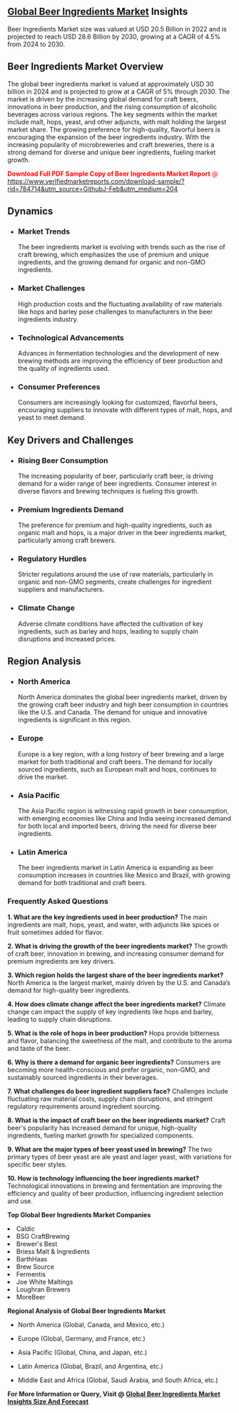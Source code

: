 <h2><a href="https://www.verifiedmarketreports.com/download-sample/?rid=784714&amp;utm_source=GithubJ&amp;utm_medium=204" target="_blank">Global Beer Ingredients Market</a> Insights</h2><p>Beer Ingredients Market size was valued at USD 20.5 Billion in 2022 and is projected to reach USD 28.6 Billion by 2030, growing at a CAGR of 4.5% from 2024 to 2030.</p><p> <h2>Beer Ingredients Market Overview</h2> <p>The global beer ingredients market is valued at approximately USD 30 billion in 2024 and is projected to grow at a CAGR of 5% through 2030. The market is driven by the increasing global demand for craft beers, innovations in beer production, and the rising consumption of alcoholic beverages across various regions. The key segments within the market include malt, hops, yeast, and other adjuncts, with malt holding the largest market share. The growing preference for high-quality, flavorful beers is encouraging the expansion of the beer ingredients industry. With the increasing popularity of microbreweries and craft breweries, there is a strong demand for diverse and unique beer ingredients, fueling market growth.</p> <p><p><span class=""><span style="color: #ff0000;"><strong>Download Full PDF Sample Copy of Beer Ingredients Market Report</strong> @ </span><a href="https://www.verifiedmarketreports.com/download-sample/?rid=784714&amp;utm_source=GithubJ-Feb&amp;utm_medium=204" target="_blank">https://www.verifiedmarketreports.com/download-sample/?rid=784714&amp;utm_source=GithubJ-Feb&amp;utm_medium=204</a></span></p></p> <h2>Dynamics</h2> <ul> <li><h3>Market Trends</h3> The beer ingredients market is evolving with trends such as the rise of craft brewing, which emphasizes the use of premium and unique ingredients, and the growing demand for organic and non-GMO ingredients.</li> <li><h3>Market Challenges</h3> High production costs and the fluctuating availability of raw materials like hops and barley pose challenges to manufacturers in the beer ingredients industry.</li> <li><h3>Technological Advancements</h3> Advances in fermentation technologies and the development of new brewing methods are improving the efficiency of beer production and the quality of ingredients used.</li> <li><h3>Consumer Preferences</h3> Consumers are increasingly looking for customized, flavorful beers, encouraging suppliers to innovate with different types of malt, hops, and yeast to meet demand.</li> </ul> <h2>Key Drivers and Challenges</h2> <ul> <li><h3>Rising Beer Consumption</h3> The increasing popularity of beer, particularly craft beer, is driving demand for a wider range of beer ingredients. Consumer interest in diverse flavors and brewing techniques is fueling this growth.</li> <li><h3>Premium Ingredients Demand</h3> The preference for premium and high-quality ingredients, such as organic malt and hops, is a major driver in the beer ingredients market, particularly among craft brewers.</li> <li><h3>Regulatory Hurdles</h3> Stricter regulations around the use of raw materials, particularly in organic and non-GMO segments, create challenges for ingredient suppliers and manufacturers.</li> <li><h3>Climate Change</h3> Adverse climate conditions have affected the cultivation of key ingredients, such as barley and hops, leading to supply chain disruptions and increased prices.</li> </ul> <h2>Region Analysis</h2> <ul> <li><h3>North America</h3> North America dominates the global beer ingredients market, driven by the growing craft beer industry and high beer consumption in countries like the U.S. and Canada. The demand for unique and innovative ingredients is significant in this region.</li> <li><h3>Europe</h3> Europe is a key region, with a long history of beer brewing and a large market for both traditional and craft beers. The demand for locally sourced ingredients, such as European malt and hops, continues to drive the market.</li> <li><h3>Asia Pacific</h3> The Asia Pacific region is witnessing rapid growth in beer consumption, with emerging economies like China and India seeing increased demand for both local and imported beers, driving the need for diverse beer ingredients.</li> <li><h3>Latin America</h3> The beer ingredients market in Latin America is expanding as beer consumption increases in countries like Mexico and Brazil, with growing demand for both traditional and craft beers.</li> </ul> <h3>Frequently Asked Questions</h3> <p><b>1. What are the key ingredients used in beer production?</b> The main ingredients are malt, hops, yeast, and water, with adjuncts like spices or fruit sometimes added for flavor.</p> <p><b>2. What is driving the growth of the beer ingredients market?</b> The growth of craft beer, innovation in brewing, and increasing consumer demand for premium ingredients are key drivers.</p> <p><b>3. Which region holds the largest share of the beer ingredients market?</b> North America is the largest market, mainly driven by the U.S. and Canada’s demand for high-quality beer ingredients.</p> <p><b>4. How does climate change affect the beer ingredients market?</b> Climate change can impact the supply of key ingredients like hops and barley, leading to supply chain disruptions.</p> <p><b>5. What is the role of hops in beer production?</b> Hops provide bitterness and flavor, balancing the sweetness of the malt, and contribute to the aroma and taste of the beer.</p> <p><b>6. Why is there a demand for organic beer ingredients?</b> Consumers are becoming more health-conscious and prefer organic, non-GMO, and sustainably sourced ingredients in their beverages.</p> <p><b>7. What challenges do beer ingredient suppliers face?</b> Challenges include fluctuating raw material costs, supply chain disruptions, and stringent regulatory requirements around ingredient sourcing.</p> <p><b>8. What is the impact of craft beer on the beer ingredients market?</b> Craft beer's popularity has increased demand for unique, high-quality ingredients, fueling market growth for specialized components.</p> <p><b>9. What are the major types of beer yeast used in brewing?</b> The two primary types of beer yeast are ale yeast and lager yeast, with variations for specific beer styles.</p> <p><b>10. How is technology influencing the beer ingredients market?</b> Technological innovations in brewing and fermentation are improving the efficiency and quality of beer production, influencing ingredient selection and use.</p> </p><p><strong>Top Global Beer Ingredients Market Companies</strong></p><div data-test-id=""><p><li>Caldic</li><li> BSG CraftBrewing</li><li> Brewer's Best</li><li> Briess Malt & Ingredients</li><li> BarthHaas</li><li> Brew Source</li><li> Fermentis</li><li> Joe White Maltings</li><li> Loughran Brewers</li><li> MoreBeer</li></p><div><strong>Regional Analysis of&nbsp;Global Beer Ingredients Market</strong></div><ul><li dir="ltr"><p dir="ltr">North America&nbsp;(Global, Canada, and Mexico, etc.)</p></li><li dir="ltr"><p dir="ltr">Europe (Global, Germany, and France, etc.)</p></li><li dir="ltr"><p dir="ltr">Asia Pacific&nbsp;(Global, China, and Japan, etc.)</p></li><li dir="ltr"><p dir="ltr">Latin America&nbsp;(Global, Brazil, and Argentina, etc.)</p></li><li dir="ltr">Middle East and Africa&nbsp;(Global, Saudi Arabia, and South Africa, etc.)</li></ul><p><strong>For More Information or Query, Visit @&nbsp;</strong><strong><a href="https://www.verifiedmarketreports.com/product/beer-ingredients-market/?utm_source=GithubJ&amp;utm_medium=204" target="_blank">Global Beer Ingredients Market Insights Size And Forecast</a></strong></p></div>

